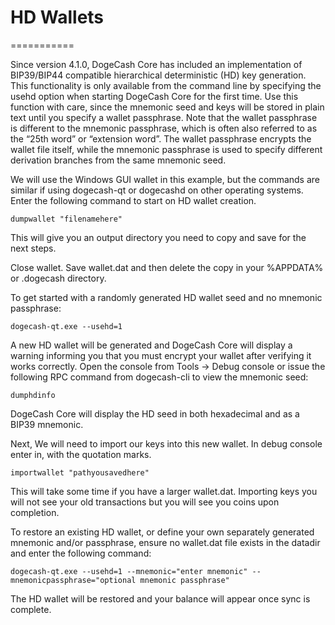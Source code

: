 
# HD Wallets
===========

Since version 4.1.0, DogeCash Core has included an implementation of BIP39/BIP44 compatible hierarchical deterministic (HD) key generation. This functionality is only available from the command line by specifying the usehd option when starting DogeCash Core for the first time. Use this function with care, since the mnemonic seed and keys will be stored in plain text until you specify a wallet passphrase. Note that the wallet passphrase is different to the mnemonic passphrase, which is often also referred to as the “25th word” or “extension word”. The wallet passphrase encrypts the wallet file itself, while the mnemonic passphrase is used to specify different derivation branches from the same mnemonic seed.

We will use the Windows GUI wallet in this example, but the commands are similar if using dogecash-qt or dogecashd on other operating systems. Enter the following command to start on HD wallet creation.

`dumpwallet "filenamehere"`

This will give you an output directory you need to copy and save for the next steps.

Close wallet. Save wallet.dat and then delete the copy in your %APPDATA% or .dogecash directory.

To get started with a randomly generated HD wallet seed and no mnemonic passphrase:

`dogecash-qt.exe --usehd=1`

A new HD wallet will be generated and DogeCash Core will display a warning informing you that you must encrypt your wallet after verifying it works correctly. Open the console from Tools -> Debug console or issue the following RPC command from dogecash-cli to view the mnemonic seed:

`dumphdinfo`

DogeCash Core will display the HD seed in both hexadecimal and as a BIP39 mnemonic. 

Next, We will need to import our keys into this new wallet. In debug console enter in, with the quotation marks.

`importwallet "pathyousavedhere"`

This will take some time if you have a larger wallet.dat. Importing keys you will not see your old transactions but you will see you coins upon completion.



To restore an existing HD wallet, or define your own separately generated mnemonic and/or passphrase, ensure no wallet.dat file exists in the datadir and enter the following command:

`dogecash-qt.exe --usehd=1 --mnemonic="enter mnemonic" --mnemonicpassphrase="optional mnemonic passphrase"`

The HD wallet will be restored and your balance will appear once sync is complete.
